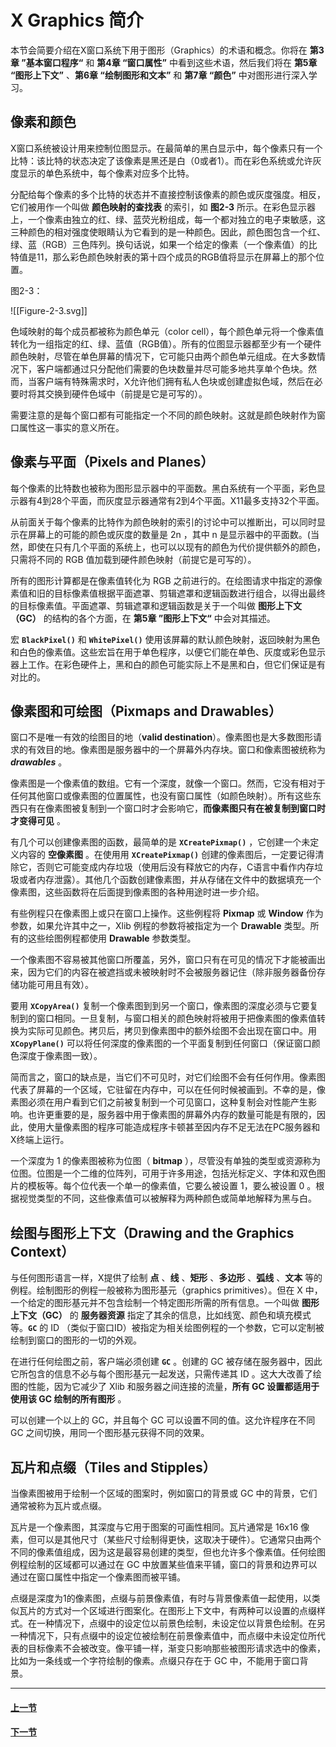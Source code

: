 # X Graphics 简介

本节会简要介绍在X窗口系统下用于图形（Graphics）的术语和概念。你将在 **第3章 ”基本窗口程序“** 和 **第4章 “窗口属性”** 中看到这些术语，然后我们将在 **第5章 “图形上下文”** 、**第6章 “绘制图形和文本”** 和 **第7章 “颜色”** 中对图形进行深入学习。

## 像素和颜色

X窗口系统被设计用来控制位图显示。在最简单的黑白显示中，每个像素只有一个比特：该比特的状态决定了该像素是黑还是白（0或者1）。而在彩色系统或允许灰度显示的单色系统中，每个像素对应多个比特。

分配给每个像素的多个比特的状态并不直接控制该像素的颜色或灰度强度。相反，它们被用作一个叫做 **颜色映射的查找表** 的索引，如 **图2-3** 所示。在彩色显示器上，一个像素由独立的红、绿、蓝荧光粉组成，每一个都对独立的电子束敏感，这三种颜色的相对强度使眼睛认为它看到的是一种颜色。因此，颜色图包含一个红、绿、蓝（RGB）三色阵列。换句话说，如果一个给定的像素（一个像素值）的比特值是11，那么彩色颜色映射表的第十四个成员的RGB值将显示在屏幕上的那个位置。

图2-3：

![[Figure-2-3.svg]]

色域映射的每个成员都被称为颜色单元（color cell），每个颜色单元将一个像素值转化为一组指定的红、绿、蓝值（RGB值）。所有的位图显示器都至少有一个硬件颜色映射，尽管在单色屏幕的情况下，它可能只由两个颜色单元组成。在大多数情况下，客户端都通过只分配他们需要的色块数量并尽可能多地共享单个色块。然而，当客户端有特殊需求时，X允许他们拥有私人色块或创建虚拟色域，然后在必要时将其交换到硬件色域中（前提是它是可写的）。

需要注意的是每个窗口都有可能指定一个不同的颜色映射。这就是颜色映射作为窗口属性这一事实的意义所在。

## 像素与平面（Pixels and Planes）

每个像素的比特数也被称为图形显示器中的平面数。黑白系统有一个平面，彩色显示器有4到28个平面，而灰度显示器通常有2到4个平面。X11最多支持32个平面。

从前面关于每个像素的比特作为颜色映射的索引的讨论中可以推断出，可以同时显示在屏幕上的可能的颜色或灰度的数量是 2n ，其中 n 是显示器中的平面数。(当然，即使在只有几个平面的系统上，也可以以现有的颜色为代价提供额外的颜色，只需将不同的 RGB 值加载到硬件颜色映射（前提它是可写的）。

所有的图形计算都是在像素值转化为 RGB 之前进行的。在绘图请求中指定的源像素值和旧的目标像素值根据平面遮罩、剪辑遮罩和逻辑函数进行组合，以得出最终的目标像素值。平面遮罩、剪辑遮罩和逻辑函数是关于一个叫做 **图形上下文（GC）** 的结构的各个方面，在 **第5章 ”图形上下文“** 中会对其描述。

宏 **`BlackPixel()`** 和 **`WhitePixel()`** 使用该屏幕的默认颜色映射，返回映射为黑色和白色的像素值。这些宏旨在用于单色程序，以便它们能在单色、灰度或彩色显示器上工作。在彩色硬件上，黑和白的颜色可能实际上不是黑和白，但它们保证是有对比的。


## 像素图和可绘图（Pixmaps and Drawables）

窗口不是唯一有效的绘图目的地（**valid destination**）。像素图也是大多数图形请求的有效目的地。像素图是服务器中的一个屏幕外内存块。窗口和像素图被统称为 ***drawables*** 。

像素图是一个像素值的数组。它有一个深度，就像一个窗口。然而，它没有相对于任何其他窗口或像素图的位置属性，也没有窗口属性（如颜色映射）。所有这些东西只有在像素图被复制到一个窗口时才会影响它，**而像素图只有在被复制到窗口时才变得可见** 。

有几个可以创建像素图的函数，最简单的是 **`XCreatePixmap()`** ，它创建一个未定义内容的 **空像素图** 。在使用用 **`XCreatePixmap()`** 创建的像素图后，一定要记得清除它，否则它可能变成内存垃圾（使用后没有释放它的内存，C语言中看作内存垃圾或者内存泄露）。其他几个函数创建像素图，并从存储在文件中的数据填充一个像素图，这些函数将在后面提到像素图的各种用途时进一步介绍。

有些例程只在像素图上或只在窗口上操作。这些例程将 **Pixmap** 或 **Window** 作为参数，如果允许其中之一，Xlib 例程的参数将被指定为一个 **Drawable** 类型。所有的这些绘图例程都使用 **Drawable** 参数类型。

一个像素图不容易被其他窗口所覆盖，另外，窗口只有在可见的情况下才能被画出来，因为它们的内容在被遮挡或未被映射时不会被服务器记住（除非服务器备份存储功能可用且有效）。

要用 **`XCopyArea()`** 复制一个像素图到到另一个窗口，像素图的深度必须与它要复制到的窗口相同。一旦复制，与窗口相关的颜色映射将被用于把像素图的像素值转换为实际可见颜色。拷贝后，拷贝到像素图中的额外绘图不会出现在窗口中。用 **`XCopyPlane()`** 可以将任何深度的像素图的一个平面复制到任何窗口（保证窗口颜色深度于像素图一致）。

简而言之，窗口的缺点是，当它们不可见时，对它们绘图不会有任何作用。像素图代表了屏幕的一个区域，它驻留在内存中，可以在任何时候被画到。不幸的是，像素图必须在用户看到它们之前被复制到一个可见窗口，这种复制会对性能产生影响。也许更重要的是，服务器中用于像素图的屏幕外内存的数量可能是有限的，因此，使用大量像素图的程序可能造成程序卡顿甚至因内存不足无法在PC服务器和X终端上运行。

一个深度为 1 的像素图被称为位图（ **bitmap** ），尽管没有单独的类型或资源称为位图。位图是一个二维的位阵列，可用于许多用途，包括光标定义、字体和双色图片的模板等。每个位代表一个单一的像素值，它要么被设置 1，要么被设置 0 。根据视觉类型的不同，这些像素值可以被解释为两种颜色或简单地解释为黑与白。


## 绘图与图形上下文（Drawing and the Graphics Context）

与任何图形语言一样，X提供了绘制 **点** 、**线** 、**矩形** 、**多边形** 、**弧线** 、**文本** 等的例程。绘制图形的例程一般被称为图形基元（graphics primitives）。但在 X 中，一个给定的图形基元并不包含绘制一个特定图形所需的所有信息。一个叫做 **图形上下文（GC）** 的 **服务器资源** 指定了其余的信息，比如线宽、颜色和填充模式等。**`GC`** 的 ID （类似于窗口ID）被指定为相关绘图例程的一个参数，它可以定制被绘制到窗口的图形的一切的外观。

在进行任何绘图之前，客户端必须创建 **`GC`** 。创建的 GC 被存储在服务器中，因此它所包含的信息不必与每个图形基元一起发送，只需传递其 ID 。这大大改善了绘图的性能，因为它减少了 Xlib 和服务器之间连接的流量，**所有 GC 设置都适用于使用该 GC 绘制的所有图形** 。

可以创建一个以上的 GC，并且每个 GC 可以设置不同的值。这允许程序在不同 GC 之间切换，用同一个图形基元获得不同的效果。

## 瓦片和点缀（Tiles and Stipples）

当像素图被用于绘制一个区域的图案时，例如窗口的背景或 GC 中的背景，它们通常被称为瓦片或点缀。

瓦片是一个像素图，其深度与它用于图案的可画性相同。瓦片通常是 16x16 像素，但可以是其他尺寸（某些尺寸绘制得更快，这取决于硬件）。它通常只由两个不同的像素值组成，因为这是最容易创建的类型，但也允许多个像素值。任何绘图例程绘制的区域都可以通过在 GC 中放置某些值来平铺，窗口的背景和边界可以通过在窗口属性中指定一个像素图而被平铺。

点缀是深度为1的像素图，点缀与前景像素值，有时与背景像素值一起使用，以类似瓦片的方式对一个区域进行图案化。在图形上下文中，有两种可以设置的点缀样式。在一种情况下，点缀中的设定位以前景色绘制，未设定位以背景色绘制。在另一种情况下，只有点缀中的设定位被绘制在前景像素值中，而点缀中未设定位所代表的目标像素不会被改变。像平铺一样，渐变只影响那些被图形请求选中的像素，比如为一条线或一个字符绘制的像素。点缀只存在于 GC 中，不能用于窗口背景。

---

#### [上一节](./2.md)

#### [下一节](./4.md)
